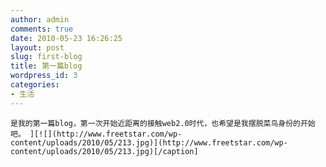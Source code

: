 ```yaml
---
author: admin
comments: true
date: 2010-05-23 16:26:25
layout: post
slug: first-blog
title: 第一篇blog
wordpress_id: 3
categories:
- 生活
---
```


	是我的第一篇blog，第一次开始近距离的接触web2.0时代，也希望是我摆脱菜鸟身份的开始吧。 ][![](http://www.freetstar.com/wp-content/uploads/2010/05/213.jpg)](http://www.freetstar.com/wp-content/uploads/2010/05/213.jpg)[/caption]

